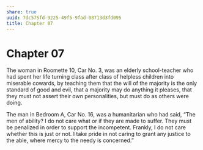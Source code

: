 ```yaml
---
share: true
uuid: 7dc575fd-9225-49f5-9fad-08713d3fd095
title: Chapter 07
---
```

# Chapter 07
The woman in Roomette 10, Car No. 3, was an elderly school-teacher who had spent her life turning class after class of helpless children into miserable cowards, by teaching them that the will of the majority is the only standard of good and evil, that a majority may do anything it pleases, that they must not assert their own personalities, but must do as others were doing.

The man in Bedroom A, Car No. 16, was a humanitarian who had said, “The men of ability? I do not care what or if they are made to suffer. They must be penalized in order to support the incompetent. Frankly, I do not care whether this is just or not. I take pride in not caring to grant any justice to the able, where mercy to the needy is concerned.”